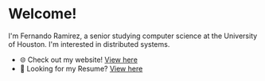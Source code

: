 # Welcome! 

I'm Fernando Ramirez, a senior studying computer science at the University of Houston. I'm interested in distributed systems.


- 🌐 Check out my website! [View here](https://www.fernandoramirez.me/about)
- 📄 Looking for my Resume? [View here](https://github.com/ramirezfernando/resume/blob/main/Fernando_Ramirez_Resume.pdf)
 
